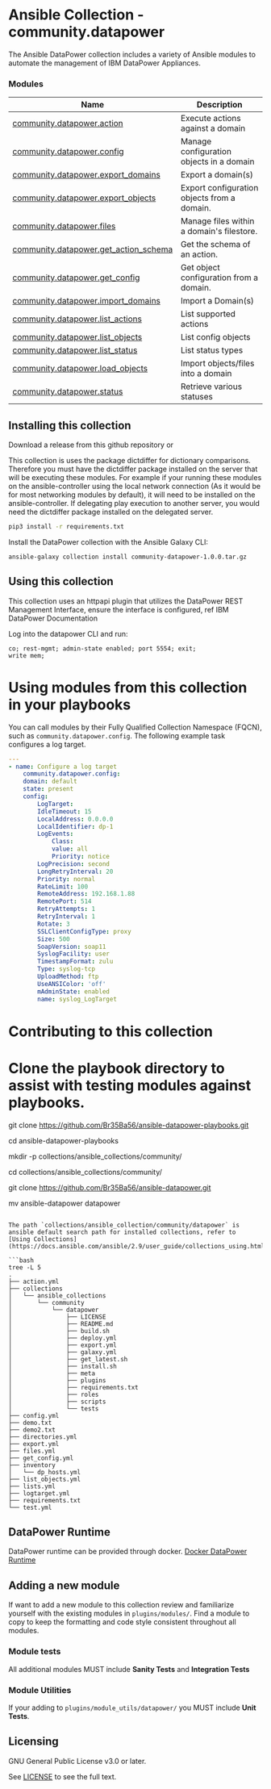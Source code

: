# Ansible Collection - community.datapower

The Ansible DataPower collection includes a variety of Ansible modules to automate the management of IBM DataPower Appliances.


### Modules
Name | Description
--- | ---
[community.datapower.action]()|Execute actions against a domain
[community.datapower.config]()|Manage configuration objects in a domain
[community.datapower.export_domains]()|Export a domain(s)
[community.datapower.export_objects]()|Export configuration objects from a domain.
[community.datapower.files]()|Manage files within a domain's filestore.
[community.datapower.get_action_schema]()|Get the schema of an action. 
[community.datapower.get_config]()|Get object configuration from a domain.
[community.datapower.import_domains]()|Import a Domain(s)
[community.datapower.list_actions]()|List supported actions
[community.datapower.list_objects]()|List config objects
[community.datapower.list_status]()|List status types
[community.datapower.load_objects]()|Import objects/files into a domain
[community.datapower.status]()|Retrieve various statuses

## Installing this collection
Download a release from this github repository or 

This collection is uses the package dictdiffer for dictionary comparisons.  Therefore you must have the dictdiffer package installed on the server that will be executing these modules.  For example if your running these modules on the ansible-controller using the local network connection (As it would be for most networking modules by default), it will need to be installed on the ansible-controller.  If delegating play execution to another server, you would need the dictdiffer package installed on the delegated server.

```bash
pip3 install -r requirements.txt
```

Install the DataPower collection with the Ansible Galaxy CLI:
```
ansible-galaxy collection install community-datapower-1.0.0.tar.gz
```


## Using this collection
This collection uses an httpapi plugin that utilizes the DataPower REST Management Interface, ensure the interface is configured, ref IBM DataPower Documentation

Log into the datapower CLI and run:
```
co; rest-mgmt; admin-state enabled; port 5554; exit;
write mem; 
```

# Using modules from this collection in your playbooks

You can call modules by their Fully Qualified Collection Namespace (FQCN), such as `community.datapower.config`.
The following example task configures a log target.

```yaml
---
- name: Configure a log target
    community.datapower.config:
    domain: default
    state: present
    config:
        LogTarget:
        IdleTimeout: 15
        LocalAddress: 0.0.0.0
        LocalIdentifier: dp-1
        LogEvents:
            Class:
            value: all
            Priority: notice
        LogPrecision: second
        LongRetryInterval: 20
        Priority: normal
        RateLimit: 100
        RemoteAddress: 192.168.1.88
        RemotePort: 514
        RetryAttempts: 1
        RetryInterval: 1
        Rotate: 3
        SSLClientConfigType: proxy
        Size: 500
        SoapVersion: soap11
        SyslogFacility: user
        TimestampFormat: zulu
        Type: syslog-tcp
        UploadMethod: ftp
        UseANSIColor: 'off'
        mAdminState: enabled
        name: syslog_LogTarget
```

# Contributing to this collection

# Clone the playbook directory to assist with testing modules against playbooks.
git clone https://github.com/Br35Ba56/ansible-datapower-playbooks.git

cd ansible-datapower-playbooks

mkdir -p collections/ansible_collections/community/

cd collections/ansible_collections/community/

git clone https://github.com/Br35Ba56/ansible-datapower.git

mv ansible-datapower datapower
```

The path `collections/ansible_collection/community/datapower` is ansible default search path for installed collections, refer to 
[Using Collections](https://docs.ansible.com/ansible/2.9/user_guide/collections_using.html)
 
```bash
tree -L 5
.
├── action.yml
├── collections
│   └── ansible_collections
│       └── community
│           └── datapower
│               ├── LICENSE
│               ├── README.md
│               ├── build.sh
│               ├── deploy.yml
│               ├── export.yml
│               ├── galaxy.yml
│               ├── get_latest.sh
│               ├── install.sh
│               ├── meta
│               ├── plugins
│               ├── requirements.txt
│               ├── roles
│               ├── scripts
│               └── tests
├── config.yml
├── demo.txt
├── demo2.txt
├── directories.yml
├── export.yml
├── files.yml
├── get_config.yml
├── inventory
│   └── dp_hosts.yml
├── list_objects.yml
├── lists.yml
├── logtarget.yml
├── requirements.txt
└── test.yml
```

## DataPower Runtime
DataPower runtime can be provided through docker.
[Docker DataPower Runtime](https://github.com/Br35Ba56/ansible-datapower-runtime)

## Adding a new module
If want to add a new module to this collection review and familiarize yourself with the existing modules in `plugins/modules/`.  Find a module to copy to keep the formatting and code style consistent throughout all modules.

### Module tests
All additional modules MUST include **Sanity Tests** and **Integration Tests**

### Module Utilities
If your adding to `plugins/module_utils/datapower/` you MUST include **Unit Tests**.

## Licensing

GNU General Public License v3.0 or later.

See [LICENSE](https://www.gnu.org/licenses/gpl-3.0.txt) to see the full text.